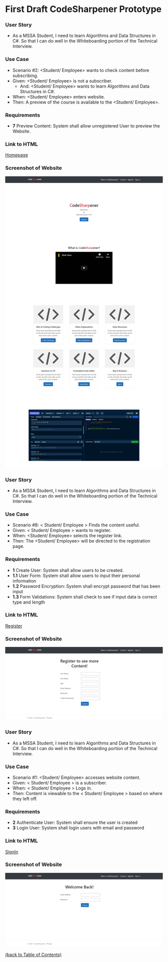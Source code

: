 # First Draft CodeSharpener Prototype

### User Story
* As a MSSA Student, I need to learn Algorithms and Data Structures in C#. So that I can do well in the Whiteboarding portion of the Technical Interview.

### Use Case
* Scenario #2: <Student/ Employee> wants to check content before subscribing. 
* Given: <Student/ Employee> is not a subscriber. 
  * And: <Student/ Employee> wants to learn Algorithms and Data Structures in C#. 
* When: <Student/ Employee> enters website. 
* Then: A preview of the course is available to the <Student/ Employee>.

### Requirements
* **7** Preview Content: System shall allow unregistered User to preview the Website.

### Link to HTML
[Homepage](https://github.com/richminlee/Code_Sharpener/blob/master/CodeSharpener/Views/Home/Index.cshtml)

### Screenshot of Website
<kbd>
<img src="https://github.com/richminlee/Code_Sharpener/blob/master/Prototype/Homepage%20Screenshot.JPG">
</kbd>

### User Story
* As a MSSA Student, I need to learn Algorithms and Data Structures in C#. So that I can do well in the Whiteboarding portion of the Technical Interview.

### Use Case
* Scenario #8: < Student/ Employee > Finds the content useful.
* Given: < Student/ Employee > wants to register.
* When: <Student/ Employee> selects the register link.
* Then: The <Student/ Employee> will be directed to the registration page.

### Requirements
* **1** Create User: System shall allow users to be created.
* **1.1** User Form: System shall allow users to input their personal information
* **1.2** Password Encryption: System shall encrypt password that has been input
* **1.3** Form Validations: System shall check to see if input data is correct type and length

### Link to HTML
[Register](https://github.com/richminlee/Code_Sharpener/blob/master/CodeSharpener/Views/Home/Register.cshtml)

### Screenshot of Website
<kbd>
<img src="https://github.com/richminlee/Code_Sharpener/blob/master/Prototype/Register%20Screenshot.JPG">
</kbd>

### User Story
* As a MSSA Student, I need to learn Algorithms and Data Structures in C#. So that I can do well in the Whiteboarding portion of the Technical Interview.

### Use Case
* Scenario #1: <Student/ Employee> accesses website content.
* Given: < Student/ Employee > is a subscriber.
* When: < Student/ Employee > Logs in.
* Then: Content is viewable to the < Student/ Employee > based on where they left off.

### Requirements
* **2** Authenticate User: System shall ensure the user is created
* **3** Login User: System shall login users with email and password

### Link to HTML
[SignIn](https://github.com/richminlee/Code_Sharpener/blob/master/CodeSharpener/Views/Home/SignIn.cshtml)

### Screenshot of Website
<kbd>
<img src="https://github.com/richminlee/Code_Sharpener/blob/master/Prototype/Sign%20In%20Screenshot.JPG">
</kbd>

[(back to Table of Contents)](#table-of-contents)
